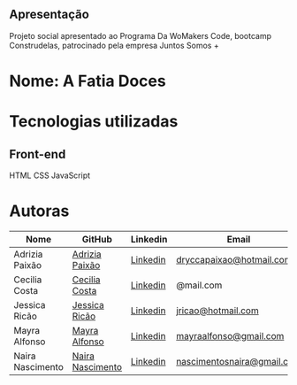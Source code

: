 ## Apresentação

Projeto social apresentado ao Programa Da WoMakers Code, bootcamp Construdelas, patrocinado pela empresa Juntos Somos +

# Nome: A Fatia Doces


# Tecnologias utilizadas 
## Front-end
HTML
CSS
JavaScript


# Autoras

Nome | GitHub | Linkedin | Email
--------- | ------ | -------- | -----------
Adrizia Paixão | [Adrizia Paixão](https://github.com/Drycca-paixao) | [Linkedin](https://www.linkedin.com/in/adrizia-paixao/) | dryccapaixao@hotmail.com |
Cecilia Costa | [Cecilia Costa](https://github.com/) | [Linkedin](https://www.linkedin.com/in) | @mail.com 
Jessica Ricão | [Jessica Ricão](https://github.com/jricao) | [Linkedin](https://www.linkedin.com/in/jessicaricao) | jricao@hotmail.com 
Mayra Alfonso | [Mayra Alfonso](https://github.com/mayraalfonso) | [Linkedin](https://www.linkedin.com/in/mayra-alfonso/) | mayraalfonso@gmail.com 
Naira Nascimento | [Naira Nascimento](https://github.com/nairasn) | [Linkedin](https://www.linkedin.com/in/naira-nascimento-4852b5a8/) | nascimentosnaira@gmail.com |
